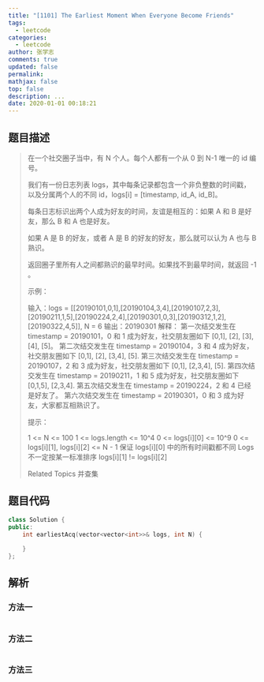 ```yaml
---
title: "[1101] The Earliest Moment When Everyone Become Friends"
tags:
  - leetcode
categories:
  - leetcode
author: 张学志
comments: true
updated: false
permalink:
mathjax: false
top: false
description: ...
date: 2020-01-01 00:18:21
---
```


## 题目描述

> 在一个社交圈子当中，有 N 个人。每个人都有一个从 0 到 N-1 唯一的 id 编号。 
> 
> 我们有一份日志列表 logs，其中每条记录都包含一个非负整数的时间戳，以及分属两个人的不同 id，logs[i] = [timestamp, id_A, id_B]。 
> 
> 每条日志标识出两个人成为好友的时间，友谊是相互的：如果 A 和 B 是好友，那么 B 和 A 也是好友。 
> 
> 如果 A 是 B 的好友，或者 A 是 B 的好友的好友，那么就可以认为 A 也与 B 熟识。 
> 
> 返回圈子里所有人之间都熟识的最早时间。如果找不到最早时间，就返回 -1 。 
> 
> 
> 
> 示例： 
> 
> 输入：logs = [[20190101,0,1],[20190104,3,4],[20190107,2,3],[20190211,1,5],[20190224,2,4],[20190301,0,3],[20190312,1,2],[20190322,4,5]], N = 6
> 输出：20190301
> 解释：
> 第一次结交发生在 timestamp = 20190101，0 和 1 成为好友，社交朋友圈如下 [0,1], [2], [3], [4], [5]。
> 第二次结交发生在 timestamp = 20190104，3 和 4 成为好友，社交朋友圈如下 [0,1], [2], [3,4], [5].
> 第三次结交发生在 timestamp = 20190107，2 和 3 成为好友，社交朋友圈如下 [0,1], [2,3,4], [5].
> 第四次结交发生在 timestamp = 20190211，1 和 5 成为好友，社交朋友圈如下 [0,1,5], [2,3,4].
> 第五次结交发生在 timestamp = 20190224，2 和 4 已经是好友了。
> 第六次结交发生在 timestamp = 20190301，0 和 3 成为好友，大家都互相熟识了。
> 
> 
> 
> 
> 提示： 
> 
> 
> 1 <= N <= 100 
> 1 <= logs.length <= 10^4 
> 0 <= logs[i][0] <= 10^9 
> 0 <= logs[i][1], logs[i][2] <= N - 1 
> 保证 logs[i][0] 中的所有时间戳都不同 
> Logs 不一定按某一标准排序 
> logs[i][1] != logs[i][2] 
> 
> Related Topics 并查集

## 题目代码

```cpp
class Solution {
public:
    int earliestAcq(vector<vector<int>>& logs, int N) {
        
    }
};
```

## 解析

### 方法一

```cpp

```

### 方法二

```cpp

```

### 方法三

```cpp

```

